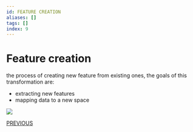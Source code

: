 ```yaml
---
id: FEATURE CREATION
aliases: []
tags: []
index: 9
---
```


# Feature creation

the process of creating new feature from existing ones, the goals of this transformation are:

- extracting new features
- mapping data to a new space

![](assets/datamining/Pasted_image_20240107163800.png)


[PREVIOUS](pages/datamining/preprocessing/sampling.md)
